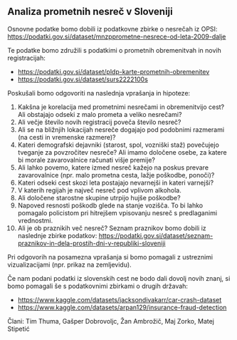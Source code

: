## Analiza prometnih nesreč v Sloveniji

Osnovne podatke bomo dobili iz podatkovne zbirke o nesrečah iz OPSI: https://podatki.gov.si/dataset/mnzpprometne-nesrece-od-leta-2009-dalje

Te podatke bomo združili s podatkimi o prometnih obremenitvah in novih registracijah:
- https://podatki.gov.si/dataset/pldp-karte-prometnih-obremenitev
- https://podatki.gov.si/dataset/surs2222100s

Poskušali bomo odgovoriti na naslednja vprašanja in hipoteze:
1. Kakšna je korelacija med prometnimi nesrečami in obremenitvijo cest? Ali obstajajo odseki z malo prometa a veliko nesrečami?
2. Ali večje število novih registracij poveča število nesreč?
3. Ali se na bližnjih lokacijah nesreče dogajajo pod podobnimi razmerami (na cesti in vremenske razmere)?
4. Kateri demografski dejavniki (starost, spol, vozniški staž) povečujejo tveganje za povzročitev nesreče? Ali imamo določene osebe, za katere bi morale zavarovalnice računati višje premije?
5. Ali lahko povemo, katere izmed nesreč kažejo na poskus prevare zavarovalnice (npr. malo prometna cesta, lažje poškodbe, ponoči)?
6. Kateri odseki cest skozi leta postajajo nevarnejši in kateri varnejši?
7. V katerih regijah je največ nesreč pod vplivom alkohola.
8. Ali določene starostne skupine utrpijo hujše poškodbe?
9. Napoved resnosti poškodb glede na stanje vozišča. To bi lahko pomagalo policistom pri hitrejšem vpisovanju nesreč s predlaganimi vrednostmi.
10. Ali je ob praznikih več nesreč? Seznam praznikov bomo dobili iz naslednje zbirke podatkov: https://podatki.gov.si/dataset/seznam-praznikov-in-dela-prostih-dni-v-republiki-sloveniji

Pri odgovorih na posamezna vprašanja si bomo pomagali z ustreznimi vizualizacijami (npr. prikaz na zemljevidu).

Če nam podani podatki iz slovenskih cest ne bodo dali dovolj novih znanj, si bomo pomagali še s podatkovnimi zbirkami o drugih državah:
- https://www.kaggle.com/datasets/jacksondivakarr/car-crash-dataset
- https://www.kaggle.com/datasets/arpan129/insurance-fraud-detection

Člani: Tim Thuma, Gašper Dobrovoljc, Žan Ambrožič, Maj Zorko, Matej Stipetić
